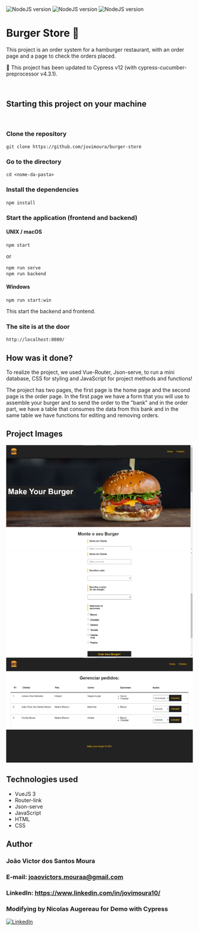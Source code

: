 ![NodeJS version](https://img.shields.io/badge/node-16.x-green.svg)
![NodeJS version](https://img.shields.io/badge/node-18.x-green.svg)
![NodeJS version](https://img.shields.io/badge/cypress-12.x-green.svg)

# Burger Store 🍔

This project is an order system for a hamburger restaurant, with an order page and a page to check the orders placed.

📣 This project has been updated to Cypress v12 (with cypress-cucumber-preprocessor v4.3.1).

<br>

## Starting this project on your machine

<br>

### Clone the repository

```
git clone https://github.com/jovimoura/burger-store
```

### Go to the directory

```
cd <nome-da-pasta>
```

### Install the dependencies

```
npm install
```

### Start the application (frontend and backend)

#### UNIX / macOS

```
npm start
```

or

```
npm run serve
npm run backend
```

#### Windows

```
npm run start:win
```

This start the backend and frontend.

### The site is at the door

```
http://localhost:8080/
```

## How was it done?

<p>To realize the project, we used Vue-Router, Json-serve, to run a mini database, CSS for styling and JavaScript for project methods and functions!</p>
<p>
The project has two pages, the first page is the home page and the second page is the order page. In the first page we have a form that you will use to assemble your burger and to send the order to the "bank" and in the order part, we have a table that consumes the data from this bank and in the same table we have functions for editing and removing orders.
</p>

## Project Images

<img src='./src/assets/img-readme/foto1.png'>

<img src='./src/assets/img-readme/foto2.png'>

<img src='./src/assets/img-readme/foto3.png'>

## Technologies used

<ul>
    <li>VueJS 3</li>
    <li>Router-link</li>
    <li>Json-serve</li>
    <li>JavaScript</li>
    <li>HTML</li>
    <li>CSS</li>
</ul>

## Author

### João Victor dos Santos Moura

### E-mail: joaovictors.mouraa@gmail.com

### LinkedIn: https://www.linkedin.com/in/jovimoura10/

### Modifying by Nicolas Augereau for Demo with Cypress

[![LinkedIn](https://img.shields.io/badge/LinkedIn-0077B5?style=for-the-badge&logo=linkedin&logoColor=white)](https://www.linkedin.com/in/nicolasaugereau/)
